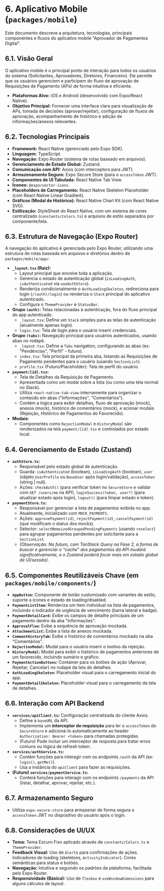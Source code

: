 # 6. Aplicativo Mobile (`packages/mobile`)

Este documento descreve a arquitetura, tecnologias, principais componentes e fluxos do aplicativo mobile "Aprovador de Pagamentos Digital".

## 6.1. Visão Geral

O aplicativo mobile é o principal ponto de interação para todos os usuários do sistema (Solicitantes, Aprovadores, Diretores, Financeiro). Ele permite que os usuários gerenciem e participem do fluxo de aprovação de Requisições de Pagamento (APs) de forma intuitiva e eficiente.

- **Plataformas Alvo:** iOS e Android (desenvolvido com Expo/React Native).
- **Objetivo Principal:** Fornecer uma interface clara para visualização de APs, tomada de decisões (aprovar/rejeitar), configuração de fluxos de aprovação, acompanhamento de histórico e adição de informações/anexos relevantes.

## 6.2. Tecnologias Principais

- **Framework:** React Native (gerenciado pelo Expo SDK).
- **Linguagem:** TypeScript.
- **Navegação:** Expo Router (sistema de rotas baseado em arquivos).
- **Gerenciamento de Estado Global:** Zustand.
- **Comunicação com API:** Axios (com interceptors para JWT).
- **Armazenamento Seguro:** Expo Secure Store (para o `accessToken` JWT).
- **Componentes de UI Tabulada:** React Native Tab View.
- **Ícones:** `@expo/vector-icons`.
- **Placeholders de Carregamento:** React Native Skeleton Placeholder (com React Native Linear Gradient).
- **Gráficos (Modal de Histórico):** React Native Chart Kit (com React Native SVG).
- **Estilização:** StyleSheet do React Native, com um sistema de cores centralizado (`constants/Colors.ts`) e arquivos de estilo separados por componente/tela.

## 6.3. Estrutura de Navegação (Expo Router)

A navegação do aplicativo é gerenciada pelo Expo Router, utilizando uma estrutura de rotas baseada em arquivos e diretórios dentro de `packages/mobile/app/`.

- **`_layout.tsx` (Raiz):**
  - Layout principal que envolve toda a aplicação.
  - Gerencia o estado de autenticação global (`isLoadingAuth`, `isAuthenticated` via `useAuthStore`).
  - Renderiza condicionalmente o `AuthLoadingSkeleton`, redireciona para login (`/(auth)/login`) ou renderiza o `Stack` principal do aplicativo autenticado.
  - Configura o `ThemeProvider` e `StatusBar`.
- **Grupo `(auth)`:** Telas relacionadas à autenticação, fora do fluxo principal do app autenticado.
  - `_layout.tsx`: Define um `Stack` simples para as telas de autenticação (atualmente apenas login).
  - `login.tsx`: Tela de login para o usuário inserir credenciais.
- **Grupo `(tabs)`:** Navegação principal para usuários autenticados, usando abas no rodapé.
  - `_layout.tsx`: Define a `Tabs` navigation, configurando as abas (ex: "Pendências", "Perfil" - futuro).
  - `index.tsx`: Tela principal da primeira aba, listando as Requisições de Pagamento pendentes para o usuário (usando `SectionList`).
  - `profile.tsx` (Futuro/Placeholder): Tela de perfil do usuário.
- **`payment/[id].tsx`:**
  - Tela de Detalhes da Requisição de Pagamento.
  - Apresentada como um modal sobre a lista (ou como uma tela normal no Stack).
  - Utiliza `react-native-tab-view` internamente para organizar o conteúdo em abas ("Informações", "Comentários").
  - Contém a lógica para exibir detalhes, fluxo de aprovação (mock), anexos (mock), histórico de comentários (mock), e acionar modais (Rejeição, Histórico de Pagamentos do Favorecido).
- **Modais:**
  - Componentes como `RejectionModal` e `HistoryModal` são renderizados na tela `payment/[id].tsx` e controlados por estado local.

## 6.4. Gerenciamento de Estado (Zustand)

- **`authStore.ts`:**
  - Responsável pelo estado global de autenticação.
  - Guarda: `isAuthenticated` (boolean), `isLoadingAuth` (boolean), `user` (objeto `UserProfile` ou `BaseUser` após login/validação), `accessToken` (string | null).
  - Ações: `checkAuth()` (para verificar token no `SecureStore` e validar com `GET /users/me` na API), `loginSuccess(token, user?)` (para atualizar estado após login), `logout()` (para limpar estado e token).
- **`paymentStore.ts`:**
  - Responsável por gerenciar a lista de pagamentos exibida no app.
  - Atualmente, inicializado com `MOCK_PAYMENTS`.
  - Ações: `approvePayment(id)`, `rejectPayment(id)`, `cancelPayment(id)` (que modificam o status dos mocks).
  - Selector: `selectMemoizedGroupedPendingPayments` (usando `reselect`) para agrupar pagamentos pendentes por solicitante para a `SectionList`.
  - _(Observação: No futuro, com TanStack Query na Fase 2, a forma de buscar e gerenciar o "cache" dos pagamentos da API mudará significativamente, e o Zustand poderá focar mais em estado global de UI/sessão)._

## 6.5. Componentes Reutilizáveis Chave (em `packages/mobile/components/`)

- **`AppButton`:** Componente de botão customizado com variantes de estilo, suporte a ícones e estado de loading/disabled.
- **`PaymentListItem`:** Renderiza um item individual na lista de pagamentos, incluindo o indicador de urgência de vencimento (barra lateral e badge).
- **`PaymentDetailCard`:** Exibe os campos de detalhe principais de um pagamento dentro da aba "Informações".
- **`ApprovalFlow`:** Exibe a sequência de aprovação mockada.
- **`AttachmentList`:** Exibe a lista de anexos mockada.
- **`CommentHistoryTab`:** Exibe o histórico de comentários mockado na aba "Comentários".
- **`RejectionModal`:** Modal para o usuário inserir o motivo da rejeição.
- **`HistoryModal`:** Modal para exibir o histórico de pagamentos anteriores de um favorecido, incluindo sumário e gráfico.
- **`PaymentActionButtons`:** Container para os botões de ação (Aprovar, Rejeitar, Cancelar) no rodapé da tela de detalhes.
- **`AuthLoadingSkeleton`:** Placeholder visual para o carregamento inicial do app.
- **`PaymentDetailSkeleton`:** Placeholder visual para o carregamento da tela de detalhes.

## 6.6. Interação com API Backend

- **`services/apiClient.ts`:** Configuração centralizada do cliente Axios.
  - Define a `baseURL` da API.
  - Implementa um **interceptor de requisição** para ler o `accessToken` do `SecureStore` e adicioná-lo automaticamente ao header `Authorization: Bearer <token>` para chamadas protegidas.
  - (Futuro) Pode incluir um interceptor de resposta para tratar erros comuns ou lógica de refresh token.
- **`services/authService.ts`:**
  - Contém funções para interagir com os endpoints `/auth` da API (ex: `login()`, `getMe()`).
  - Usa a instância do `apiClient` para fazer as requisições.
- **(Futuro) `services/paymentService.ts`:**
  - Conterá funções para interagir com os endpoints `/payments` da API (listar, detalhar, aprovar, rejeitar, etc.).

## 6.7. Armazenamento Seguro

- Utiliza `expo-secure-store` para armazenar de forma segura o `accessToken` JWT no dispositivo do usuário após o login.

## 6.8. Considerações de UI/UX

- **Tema:** Tema Escuro Fixo aplicado através de `constants/Colors.ts` e `ThemeProvider`.
- **Feedback Visual:** Uso de `Alert`s para confirmações de ações. Indicadores de loading (skeletons, `ActivityIndicator`). Cores semânticas para status e botões.
- **Navegação:** Intuitiva e seguindo os padrões da plataforma, facilitada pelo Expo Router.
- **Responsividade (Básica):** Uso de `flexbox` e `useWindowDimensions` para alguns cálculos de layout.
